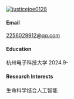 

[![justicejoe0128](https://img.shields.io/badge/senli1073-github-blue?logo=github)](https://github.com/justicejoe0128)



#### Email
2256029912@qq.com

#### Education
杭州电子科技大学 2024.9-

#### Research Interests
生命科学结合人工智能


